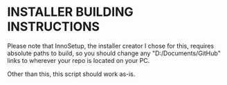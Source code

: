 # INSTALLER BUILDING INSTRUCTIONS
Please note that InnoSetup, the installer creator I chose for this, requires absolute paths to build, so you should change any "D:/Documents/GitHub" links to wherever your repo is located on your PC.

Other than this, this script should work as-is.
